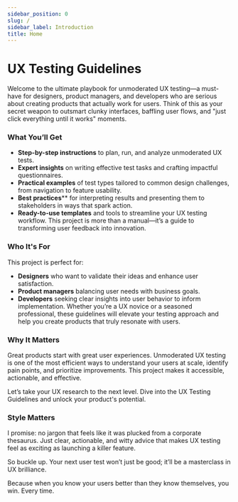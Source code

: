 ```yaml
---
sidebar_position: 0
slug: /
sidebar_label: Introduction
title: Home
---
```


# UX Testing Guidelines

Welcome to the ultimate playbook for unmoderated UX testing—a must-have for designers, product managers, and developers who are serious about creating products that actually work for users. Think of this as your secret weapon to outsmart clunky interfaces, baffling user flows, and "just click everything until it works" moments.

### What You’ll Get

- **Step-by-step instructions** to plan, run, and analyze unmoderated UX tests.
- **Expert insights** on writing effective test tasks and crafting impactful questionnaires.
- **Practical examples** of test types tailored to common design challenges, from navigation to feature usability.
- **Best practices**** for interpreting results and presenting them to stakeholders in ways that spark action.
- **Ready-to-use templates** and tools to streamline your UX testing workflow.
This project is more than a manual—it’s a guide to transforming user feedback into innovation.

### Who It's For

This project is perfect for:

- **Designers** who want to validate their ideas and enhance user satisfaction.
- **Product managers** balancing user needs with business goals.
- **Developers** seeking clear insights into user behavior to inform implementation.
Whether you’re a UX novice or a seasoned professional, these guidelines will elevate your testing approach and help you create products that truly resonate with users.

### Why It Matters

Great products start with great user experiences. Unmoderated UX testing is one of the most efficient ways to understand your users at scale, identify pain points, and prioritize improvements. This project makes it accessible, actionable, and effective.

Let’s take your UX research to the next level. Dive into the UX Testing Guidelines and unlock your product's potential.

### Style Matters

I promise: no jargon that feels like it was plucked from a corporate thesaurus. Just clear, actionable, and witty advice that makes UX testing feel as exciting as launching a killer feature.

So buckle up. Your next user test won’t just be good; it’ll be a masterclass in UX brilliance.

Because when you know your users better than they know themselves, you win. Every time.
